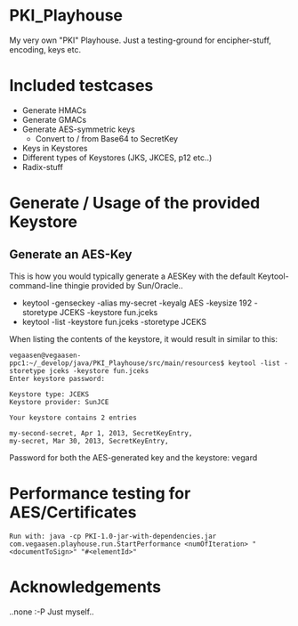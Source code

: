PKI_Playhouse
=============

My very own "PKI" Playhouse. Just a testing-ground for encipher-stuff, encoding, keys etc.

# Included testcases

* Generate HMACs
* Generate GMACs
* Generate AES-symmetric keys
    * Convert to / from Base64 to SecretKey
* Keys in Keystores
* Different types of Keystores (JKS, JKCES, p12 etc..)
* Radix-stuff

# Generate / Usage of the provided Keystore

## Generate an AES-Key

This is how you would typically generate a AESKey with the default Keytool-command-line thingie provided by Sun/Oracle..

* keytool -genseckey -alias my-secret -keyalg AES -keysize 192 -storetype JCEKS -keystore fun.jceks
* keytool -list -keystore fun.jceks -storetype JCEKS

When listing the contents of the keystore, it would result in similar to this:

    vegaasen@vegaasen-ppc1:~/_develop/java/PKI_Playhouse/src/main/resources$ keytool -list -storetype jceks -keystore fun.jceks
    Enter keystore password:

    Keystore type: JCEKS
    Keystore provider: SunJCE

    Your keystore contains 2 entries

    my-second-secret, Apr 1, 2013, SecretKeyEntry,
    my-secret, Mar 30, 2013, SecretKeyEntry,

Password for both the AES-generated key and the keystore: vegard

# Performance testing for AES/Certificates

    Run with: java -cp PKI-1.0-jar-with-dependencies.jar com.vegaasen.playhouse.run.StartPerformance <numOfIteration> "<documentToSign>" "#<elementId>"

# Acknowledgements

..none :-P Just myself..